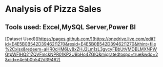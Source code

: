 # Analysis of Pizza Sales

## Tools used: Excel,MySQL Server,Power BI
[Dataset Used]([https://pages.github.com/](https://onedrive.live.com/edit?id=E4E5B0B542D39462!1270&resid=E4E5B0B542D39462!1270&ithint=file%2Cxlsx&redeem=aHR0cHM6Ly8xZHJ2Lm1zL3gvcyFBbUtVMDBLMXNPWGtpWFlHQ21ZQVFmckNPR01KP2U9bHo4ZGlQ&migratedtospo=true&wdo=2&cid=e4e5b0b542d39462)
